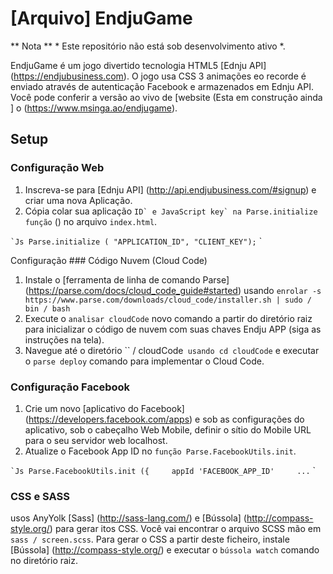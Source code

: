 # [Arquivo] EndjuGame

** Nota ** * Este repositório não está sob desenvolvimento ativo *.

EndjuGame é um jogo divertido tecnologia HTML5 [Ednju API] (https://endjubusiness.com). O jogo usa CSS 3 animações eo recorde é enviado através de autenticação Facebook e armazenados em Ednju API. Você pode conferir a versão ao vivo de [website (Esta em construção ainda ] o (https://www.msinga.ao/endjugame).

## Setup

### Configuração Web
1. Inscreva-se para [Ednju API] (http://api.endjubusiness.com/#signup) e criar uma nova Aplicação.
2. Cópia colar sua aplicação `` ID` e JavaScript key` na Parse.initialize função `` () no arquivo `index.html`.

`` `Js
Parse.initialize ( "APPLICATION_ID", "CLIENT_KEY");
`` `

Configuração ### Código Nuvem (Cloud Code)
1. Instale o [ferramenta de linha de comando Parse] (https://parse.com/docs/cloud_code_guide#started) usando `enrolar -s https://www.parse.com/downloads/cloud_code/installer.sh | sudo / bin / bash`
2. Execute o `analisar cloudCode` novo comando a partir do diretório raiz para inicializar o código de nuvem com suas chaves Endju APP (siga as instruções na tela).
3. Navegue até o diretório `` / cloudCode` usando cd cloudCode` e executar o `parse deploy` comando para implementar o Cloud Code.

### Configuração Facebook
1. Crie um novo [aplicativo do Facebook] (https://developers.facebook.com/apps) e sob as configurações do aplicativo, sob o cabeçalho Web Mobile, definir o sítio do Mobile URL para o seu servidor web localhost.
2. Atualize o Facebook App ID no `função Parse.FacebookUtils.init`.

`` `Js
Parse.FacebookUtils.init ({
    appId 'FACEBOOK_APP_ID'
    ...
`` `

### CSS e SASS

usos AnyYolk [Sass] (http://sass-lang.com/) e [Bússola] (http://compass-style.org/) para gerar itos CSS. Você vai encontrar o arquivo SCSS mão em `sass / screen.scss`. Para gerar o CSS a partir deste ficheiro, instale [Bússola] (http://compass-style.org/) e executar o `bússola watch` comando no diretório raiz.